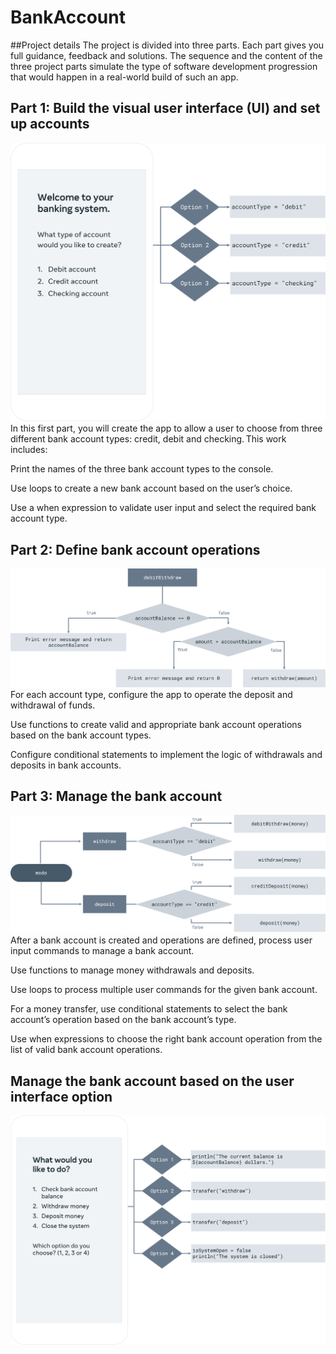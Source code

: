 # BankAccount
##Project details
The project is divided into three parts. Each part gives you full guidance, feedback and solutions.
The sequence and the content of the three project parts simulate the type of software development progression that would happen in a real-world build of such an app.

## Part 1: Build the visual user interface (UI) and set up accounts
![img_2.png](img_2.png)
In this first part, you will create the app to allow a user to choose from three different bank account types: credit, debit and checking. This work includes:

Print the names of the three bank account types to the console. 

Use loops to create a new bank account based on the user’s choice. 

Use a when expression to validate user input and select the required bank account type. 

## Part 2: Define bank account operations
![img_1.png](img_1.png)
For each account type, configure the app to operate the deposit and withdrawal of funds. 

Use functions to create valid and appropriate bank account operations based on the bank account types. 

Configure conditional statements to implement the logic of withdrawals and deposits in bank accounts. 

## Part 3: Manage the bank account
![img.png](img.png)
After a bank account is created and operations are defined, process user input commands to manage a bank account.

Use functions to manage money withdrawals and deposits. 

Use loops to process multiple user commands for the given bank account. 

For a money transfer, use conditional statements to select the bank account’s operation based on the bank account’s type. 

Use when expressions to choose the right bank account operation from the list of valid bank account operations. 

## Manage the bank account based on the user interface option
![img_3.png](img_3.png)
